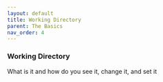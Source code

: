 ```yaml
---
layout: default
title: Working Directory
parent: The Basics
nav_order: 4
---
```

### **Working Directory**

What is it and how do you see it, change it, and set it
